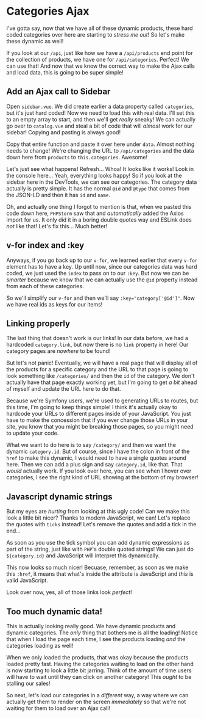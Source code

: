 # Categories Ajax

I've gotta say, now that we have all of these dynamic products, these hard coded
categories over here are starting to *stress me out*! So let's make these dynamic as
well!

If you look at our `/api`, just like how we have a `/api/products` end point for the
collection of products, we have one for `/api/categories`. Perfect! We can use that!
And now that we know the correct way to make the Ajax calls and load data, this is
going to be super simple!
 
## Add an Ajax call to Sidebar  
 
Open `sidebar.vue`. We did create earlier a data property called `categories`, but
it's just hard coded! Now we need to load this with real data. I'll set this to an
empty array to start, and then we'll get *really* sneaky! We can actually go over to
`catalog.vue` and steal a bit of code that will *almost* work for our sidebar!
Copying and pasting is always good!

Copy that entire function and paste it over here under `data`. Almost nothing needs to
change! We're changing the URL to `/api/categories` and the data down here from
`products` to `this.categories`. Awesome!

Let's just see what happens! Refresh... Whoa! It looks like it works! Look in the
console here... Yeah, everything looks happy! So if you look at the sidebar here in
the DevTools, we can see our categories. The category data actually is pretty simple.
It has the normal `@id` and `@type` that comes from the JSON-LD and then it has `id`
and `name`.

Oh, and actually one thing I forgot to mention is that, when we pasted this code 
down here, `PHPStorm` saw that and *automatically* added the Axios import for us.
It only did it in a boring double quotes way and ESLink does *not* like that!
Let's fix this... Much better!

## v-for index and :key

Anyways, if you go back up to our `v-for`, we learned earlier that every `v-for`
element has to have a key. Up until now, since our categories data was hard coded,
we just used the `index` to pass on to our `:key`. But now we can be *smarter* because
we know that we can actually use the `@id` property instead from each of these
categories.

So we'll simplify our `v-for` and then we'll say `:key="category['@id']"`. Now we have
real ids as keys for our items!

## Linking properly

The last thing that doesn't work is our links! In our data before, we had a hardcoded
`category.link`, but now there is no `link` property in here! Our category pages are
*nowhere* to be found!

But let's not panic! Eventually, we will have a real page that will display all of the
products for a specific category and the URL to that page is going to look something
like `/categories/` and then the `id` of the category. We don't actually have that
page exactly working yet, but I'm going to get *a bit* ahead of myself and update the
URL here to do that.

Because we're Symfony users, we're used to generating URLs to routes, but this time,
I'm going to keep things simple! I think it's actually okay to hardcode your URLs to
different pages inside of your JavaScript. You just have to make the concession that
if you ever change those URLs in your site, you know that you might be breaking
those pages, so you might need to update your code.

What we want to do here is to say `/category/` and then we want the dynamic
`category.id`. But of course, since I have the colon in front of the `href` to make
this dynamic, I would need to have a single quotes around here. Then we can add a
plus sign and say `category.id`, like that. That *would* actually work.
If you look over here, you can see when I hover over categories, I see the right
kind of URL showing at the bottom of my browser!

## Javascript dynamic strings

But my eyes are *hurting* from looking at this ugly code! Can we make this look a 
little bit nicer? Thanks to modern JavaScript, we can! Let's replace the quotes with
`ticks` instead! Let's remove the quotes and add a tick in the end...

As soon as you use the tick symbol you can add dynamic expressions as part of the
string, just like with `PHP`'s double quoted strings! We can just do `${category.id}`
and JavaScript will interpret this dynamically.

This now looks so much nicer! Becuase, remember, as soon as we make this `:href`,
it means that what's inside the attribute is JavaScript and *this* is valid
JavaScript. 

Look over now, yes, all of those links look *perfect*!

## Too much dynamic data!

This is actually looking really good. We have dynamic products and dynamic categories.
The *only* thing that bothers me is all the loading! Notice that when I load the page
each time, I see the products loading *and* the categories loading as well!

When we only loaded the products, that was okay because the products loaded pretty
fast. Having the categories waiting to load on the other hand is now starting to look
a little bit jarring. Think of the amount of time users will have to wait until they
can click on another category! This *ought* to be stalling our sales!

So next, let's load our categories in a *different* way, a way where we can actually
get them to render on the screen *immediately* so that we're not waiting for them to
load over an Ajax call!
